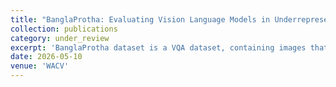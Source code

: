 ```yaml
---
title: "BanglaProtha: Evaluating Vision Language Models in Underrepresented Long-tail Cultural Contexts"
collection: publications
category: under_review
excerpt: 'BanglaProtha dataset is a VQA dataset, containing images that encapsulate Bengali cultural elements, questions in native Bengali, and semantically similar multiple-choice answer options. Our experiments provide behavioral insights of VLMs across prompting & fine-tuning strategies, cultural aspects, model size, and augmentation methods. Our work serves as a diagnostic tool for addressing and mitigating inequalities in multicultural and multilingual settings, thereby bringing efforts to democratize AI systems.'
date: 2026-05-10
venue: 'WACV'
---
```

